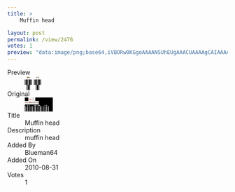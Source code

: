 ```yaml
---
title: >
    Muffin head

layout: post
permalink: /view/2476
votes: 1
preview: "data:image/png;base64,iVBORw0KGgoAAAANSUhEUgAAACUAAAAgCAIAAAAaMSbnAAAABnRSTlMA/wD/AP5AXyvrAAAAnElEQVRIie2UYQrDIAyFX3ole6bmTN7JXalvP0azKHO1MBjYPEIQycsHESPkjrcEn8XOfaNz+zLW6GdqebqKruIPV2V2y5XI3aKUsiX4THJLVc3X4MtI0pqQ9DVNL1p1nUd5p/Z/v99sPAGQcwagqgDSIQCPQ76m/q8QWS7ZZ59n8IIXvPvwxO/DZhn2dma314B99nkGL3jBuw/vCZ9pBcfxY3GDAAAAAElFTkSuQmCC"
---
```

<dl class="side-by-side">
<dt>Preview</dt>
<dd>
    <img class="preview" src="data:image/png;base64,iVBORw0KGgoAAAANSUhEUgAAACUAAAAgCAIAAAAaMSbnAAAABnRSTlMA/wD/AP5AXyvrAAAAnElEQVRIie2UYQrDIAyFX3ole6bmTN7JXalvP0azKHO1MBjYPEIQycsHESPkjrcEn8XOfaNz+zLW6GdqebqKruIPV2V2y5XI3aKUsiX4THJLVc3X4MtI0pqQ9DVNL1p1nUd5p/Z/v99sPAGQcwagqgDSIQCPQ76m/q8QWS7ZZ59n8IIXvPvwxO/DZhn2dma314B99nkGL3jBuw/vCZ9pBcfxY3GDAAAAAElFTkSuQmCC">
</dd>
<dt>Original</dt>
<dd>
    <img class="preview" src="data:image/png;base64,iVBORw0KGgoAAAANSUhEUgAAAEAAAAAgCAYAAACinX6EAAAA0ElEQVR42u2WgQnEIAxF3Sk7uZM7uZNHeli8VBN7lCr6hU+bbyr6JFrnnEuarBZjVGWNP4FsALwQDYDWtw0AufNrAnD0VQNAzVsCwNkKAHLhewBQdn7pEmid/Nscgktfg2lwA4DRADz9MuBY82R/LbfHz8/hALhOy0nluDzkpF/Lr30vfTneNCXQutPfeAIAAADA3D9CG+hqhhAOtWJLOV+qt793/H/nBwAoAQHAIno3JqLkvT99fmfvqfy7MQAAAAAAAAAAAAAAAAAAAABc9AEYY4ekzKZv8gAAAABJRU5ErkJggg==">
</dd>
<dt>Title</dt>
<dd>Muffin head</dd>
<dt>Description</dt>
<dd>muffin head</dd>
<dt>Added By</dt>
<dd>Blueman64</dd>
<dt>Added On</dt>
<dd>2010-08-31</dd>
<dt>Votes</dt>
<dd>1</dd>
</dl>

